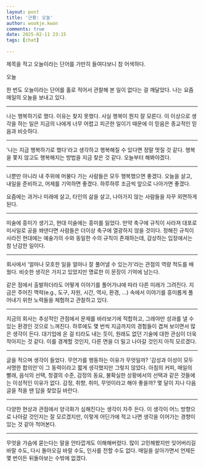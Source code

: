```yaml
---  
layout: post  
title: '근황: 오늘'  
author: wookje.kwon  
comments: true  
date: 2025-02-11 23:15  
tags: [chat]  
  
---  
```


제목을 적고 오늘이라는 단어를 가만히 들여다보니 참 어색하다.  

오늘  

한 번도 오늘이라는 단어를 홀로 적어서 관찰해 본 일이 없다는 걸 깨달았다. 나는 요즘 매일의 오늘을 보내고 있다.  

---

나는 행복하기로 했다. 이유는 찾지 못했다. 사실 행복이 뭔지 잘 모른다. 이 이상으로 생각을 하는 일은 지금의 나에게 너무 어렵고 피곤한 일이기 때문에 이 믿음은 종교적인 믿음과 비슷하다.  

---

'나는 지금 행복하기로 했다'라고 생각하고 행복해질 수 있다면 정말 멋질 것 같다. 행복을 쫓지 않고도 행복해지는 방법을 지금 찾은 것 같다. 오늘부터 해봐야겠다.  

---

나뿐만 아니라 내 주위에 머물다 가는 사람들은 모두 행복했으면 좋겠다. 오늘을 살고, 내일을 준비하고, 어제를 기억하면 좋겠다. 하루하루 조금씩 앞으로 나아가면 좋겠다.  

요즘에는 과거나 미래에 살고, 타인의 삶을 살고, 나아가지 않는 사람들을 자꾸 외면하게 된다.  

---

미술에 흥미가 생기고, 현대 미술에는 흥미를 잃었다. 만약 축구에 규칙이 사라져 대포로 미사일로 공을 쏴댄다면 사람들은 더이상 축구에 열광하지 않을 것이다. 정해진 규칙이 사라진 현대에는 예술가의 수와 동일한 수의 규칙이 존재하는데, 감상하는 입장에서는 참 난감한 일이다.  

---

회사에서 '얼마나 모호한 일을 얼마나 잘 풀어낼 수 있는가'라는 관점의 역량 척도를 배웠다. 비슷한 생각은 가지고 있었지만 명료한 이 문장이 기억에 남는다.  

같은 점에서 출발하더라도 어떻게 이야기를 풀어가냐에 따라 다른 미래가 그려진다. 지금은 주어진 맥락(e.g., 도구, 자원, 시간, 역사, 환경, ...) 속에서 이야기를 흥미롭게 풀어내기 위한 노력들을 체험하고 관찰하고 있다.  

---

지금의 회사는 추상적인 관점에서 문제를 바라보기에 적합하고, 그래야만 성과를 낼 수 있는 환경인 것으로 느껴진다. 하루에도 몇 번씩 지금까지의 경험들이 겹쳐 보이면서 많은 생각이 든다. 대기업에 온 걸 티라도 내는 듯이, 원래도 없던 기술에 대한 관심이 더욱 작아지는 것 같다. 이를 경계할 것인지, 다른 면을 더 밀고 나아갈 것인지 아직 모르겠다.  

---

글을 적으며 생각이 들었다. 무언가를 행동하는 이유가 무엇일까? '감성과 이성이 모두 서명한 합의안'이 그 동력이라고 짧게 생각했지만 그렇지 않았다. 아침의 커피, 매일의 빨래, 음식의 선택, 청결의 수준, 감정의 동요, 불확실한 상황에서의 선택과 같은 것들에는 이성적인 이유가 없다. 감정, 취향, 취미, 무엇이라고 해야 좋을까? 몇 달이 지나 다음 글을 적을 땐 답을 찾았길 바란다.  

---

다양한 현상과 관점에서 양극화가 심해진다는 생각이 자주 든다. 이 생각이 어느 방향으로 나아갈 것인지는 잘 모르겠지만, 이렇게 어딘가에 적고 나면 생각을 이어가는 경향이 있는 것 같아 적어본다.  

---

무엇을 가슴에 묻는다는 말을 안타깝게도 이해해버렸다. 많이 고민해봤지만 잊어버리길 바랄 수도, 다시 돌아오길 바랄 수도, 인사를 전할 수도 없다. 매일을 살아가면서 언제든 몇 번이든 뒤돌아보는 수밖에 없겠다.  

